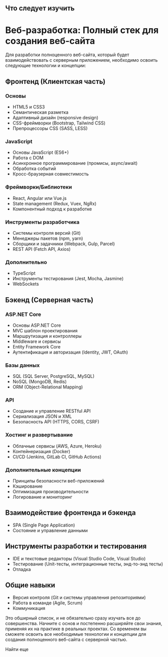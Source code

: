## Что следует изучить

# Веб-разработка: Полный стек для создания веб-сайта

Для разработки полноценного веб-сайта, который будет взаимодействовать с серверным приложением, необходимо освоить следующие технологии и концепции:

## Фронтенд (Клиентская часть)

### Основы
- HTML5 и CSS3
- Семантическая разметка
- Адаптивный дизайн (responsive design)
- CSS-фреймворки (Bootstrap, Tailwind CSS)
- Препроцессоры CSS (SASS, LESS)

### JavaScript
- Основы JavaScript (ES6+)
- Работа с DOM
- Асинхронное программирование (промисы, async/await)
- Обработка событий
- Кросс-браузерная совместимость

### Фреймворки/Библиотеки
- React, Angular или Vue.js
- State management (Redux, Vuex, NgRx)
- Компонентный подход к разработке

### Инструменты разработчика
- Системы контроля версий (Git)
- Менеджеры пакетов (npm, yarn)
- Сборщики и задачники (Webpack, Gulp, Parcel)
- REST API (Fetch API, Axios)

### Дополнительно
- TypeScript
- Инструменты тестирования (Jest, Mocha, Jasmine)
- WebSockets

## Бэкенд (Серверная часть)

### ASP.NET Core
- Основы ASP.NET Core
- MVC шаблон проектирования
- Маршрутизация и контроллеры
- Middleware и сервисы
- Entity Framework Core
- Аутентификация и авторизация (Identity, JWT, OAuth)

### Базы данных
- SQL (SQL Server, PostgreSQL, MySQL)
- NoSQL (MongoDB, Redis)
- ORM (Object-Relational Mapping)

### API
- Создание и управление RESTful API
- Сериализация JSON и XML
- Безопасность API (HTTPS, CORS, CSRF)

### Хостинг и развертывание
- Облачные сервисы (AWS, Azure, Heroku)
- Контейнеризация (Docker)
- CI/CD (Jenkins, GitLab CI, GitHub Actions)

### Дополнительные концепции
- Принципы безопасности веб-приложений
- Кэширование
- Оптимизация производительности
- Логирование и мониторинг

## Взаимодействие фронтенда и бэкенда
- SPA (Single Page Application)
- Состояние и управление данными

## Инструменты разработки и тестирования
- IDE и текстовые редакторы (Visual Studio Code, Visual Studio)
- Тестирование (Unit-тесты, интеграционные тесты, энд-то-энд тесты)
- Отладка

## Общие навыки
- Версия контроля (Git и системы управления репозиториями)
- Работа в команде (Agile, Scrum)
- Коммуникация

Это обширный список, и не обязательно сразу изучать все до совершенства. Начните с основ и постепенно расширяйте свои знания, применяя их на практике в реальных проектах. Со временем вы сможете освоить все необходимые технологии и концепции для создания полноценного веб-сайта с серверной частью.

Найти еще
